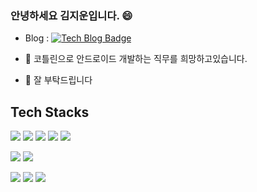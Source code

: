 ### 안녕하세요 김지운입니다. 😄
- Blog : [![Tech Blog Badge](https://img.shields.io/badge/Naver-03C75A?style=flat-square&logo=Naver&logoColor=white&link=https://blog.naver.com/ggididid/)](https://blog.naver.com/ggididid/)

- 👯 코틀린으로 안드로이드 개발하는 직무를 희망하고있습니다.
- 👋 잘 부탁드립니다

## Tech Stacks
<img src="https://img.shields.io/badge/Kotlin-0095D5?style=flat-square&logo=kotlin&logoColor=white"/> <img src="https://img.shields.io/badge/Java-007396?style=flat-square&logo=Java&logoColor=white"/> <img src="https://img.shields.io/badge/Python-3766AB?style=flat-square&logo=Python&logoColor=white"/> <img src="https://img.shields.io/badge/C-A8B9CC?style=flat-square&logo=C&logoColor=white"/> <img src="https://img.shields.io/badge/Shell-FFD500?style=flat-square&logo=Shell&logoColor=white"/>  

<img src="https://img.shields.io/badge/Android-3DDC84?style=flat-square&logo=android&logoColor=white"/> <img src="https://img.shields.io/badge/JSP-007396?style=flat-square&logo=java&logoColor=white"/>  

<img src="https://img.shields.io/badge/Mysql-E6B91E?style=flat-square&logo=MySql&logoColor=white"/> <img src="https://img.shields.io/badge/SQLite-003B57?style=flat-square&logo=SQLite&logoColor=white"/>
<img src="https://img.shields.io/badge/aws-333664?style=flat-square&logo=amazon-aws&logoColor=white"/>
